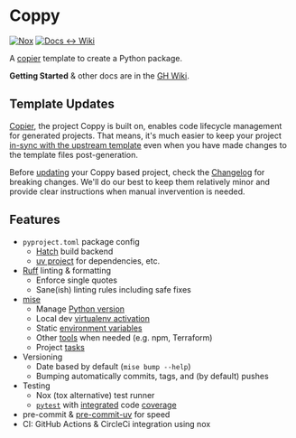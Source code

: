 # Coppy
[![Nox](https://github.com/level12/coppy/actions/workflows/nox.yaml/badge.svg)](https://github.com/level12/coppy/actions/workflows/nox.yaml)
[![Docs <-> Wiki](https://github.com/level12/coppy/actions/workflows/docs.yaml/badge.svg)](https://github.com/level12/coppy/actions/workflows/docs.yaml)


A [copier](https://copier.readthedocs.io/en/stable/) template to create a Python package.

**Getting Started** & other docs are in the [GH Wiki](https://github.com/level12/coppy/wiki).


## Template Updates

[Copier], the project Coppy is built on, enables code lifecycle management for generated projects.
That means, it's much easier to keep your project [in-sync with the upstream template] even when you
have made changes to the template files post-generation.

Before [updating] your Coppy based project, check the [Changelog] for breaking changes.  We'll do our
best to keep them relatively minor and provide clear instructions when manual invervention is
needed.

[Copier]: https://copier.readthedocs.io
[in-sync with the upstream template]: https://copier.readthedocs.io/en/stable/updating/
[updating]: https://github.com/level12/coppy/wiki#updating-a-project
[Changelog]: https://github.com/level12/coppy/blob/main/changelog.md


## Features

- `pyproject.toml` package config
    - [Hatch](https://hatch.pypa.io/latest/) build backend
    - [uv project](https://docs.astral.sh/uv/guides/projects/) for dependencies, etc.
- [Ruff](https://docs.astral.sh/ruff/) linting & formatting
  - Enforce single quotes
  - Sane(ish) linting rules including safe fixes
- [mise](https://mise.jdx.dev/)
    - Manage [Python version](https://mise.jdx.dev/lang/python.html)
    - Local dev [virtualenv activation](https://mise.jdx.dev/lang/python.html#automatic-virtualenv-activation)
    - Static [environment variables](https://mise.jdx.dev/environments.html)
    - Other [tools](https://mise.jdx.dev/dev-tools/) when needed (e.g. npm, Terraform)
    - Project [tasks](https://mise.jdx.dev/tasks/)
- Versioning
  - Date based by default (`mise bump --help`)
  - Bumping automatically commits, tags, and (by default) pushes
- Testing
  - Nox (tox alternative) test runner
  - [`pytest`](https://docs.pytest.org/en/stable/) with [integrated](https://pypi.org/project/pytest-cov/) code [coverage](https://coverage.readthedocs.io/)
- pre-commit & [pre-commit-uv](https://github.com/tox-dev/pre-commit-uv) for speed
- CI: GitHub Actions & CircleCi integration using nox
